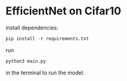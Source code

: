 # EfficientNet on Cifar10
install dependencies:
```python
pip install -r requirements.txt
```

run
```python
python3 main.py
```
in the terminal to run the model.
